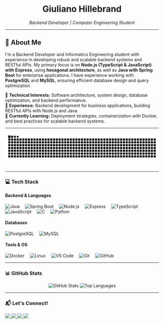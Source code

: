 <h1 align="center">Giuliano Hillebrand</h1>

<p align="center">
  <em>Backend Developer | Computer Engineering Student</em>
</p>

---

## 📌 About Me  

I'm a Backend Developer and Informatics Engineering student with experience in developing robust and scalable backend systems and RESTful APIs. My primary focus is on **Node.js (TypeScript & JavaScript) with Express**, using **hexagonal architecture**, as well as **Java with Spring Boot** for enterprise applications. I have experience working with **PostgreSQL** and **MySQL**, ensuring efficient database design and query optimization.

🔹 **Technical Interests:** Software architecture, system design, database optimization, and backend performance.  
🔹 **Experience:** Backend development for business applications, building RESTful APIs with Node.js and Java.  
🔹 **Currently Learning:** Deployment strategies, containerization with Docker, and best practices for scalable backend systems.

---

<p align="center">
  <img src="https://raw.githubusercontent.com/giulianoh92/giulianoh92/output/snake.svg" alt="Snake animation" />
</p>

---

### 💻 Tech Stack  

#### **Backend & Languages**
<p align="left">
  <img src="https://cdn.jsdelivr.net/gh/devicons/devicon/icons/java/java-original.svg" height="40" alt="Java" />
  <img width="10"/>
  <img src="https://cdn.jsdelivr.net/gh/devicons/devicon/icons/spring/spring-original.svg" height="40" alt="Spring Boot"/>
  <img width="10"/>
  <img src="https://cdn.jsdelivr.net/gh/devicons/devicon/icons/nodejs/nodejs-original.svg" height="40" alt="Node.js"/>
  <img width="10"/>
  <img src="https://cdn.jsdelivr.net/gh/devicons/devicon/icons/express/express-original.svg" height="40" alt="Express"/>
  <img width="10"/>
  <img src="https://cdn.jsdelivr.net/gh/devicons/devicon/icons/typescript/typescript-original.svg" height="40" alt="TypeScript"/>
  <img width="10"/>
  <img src="https://cdn.jsdelivr.net/gh/devicons/devicon/icons/javascript/javascript-original.svg" height="40" alt="JavaScript"/>
  <img width="10"/>
  <img src="https://cdn.jsdelivr.net/gh/devicons/devicon/icons/c/c-original.svg" height="40" alt="C"/>
  <img width="10"/>
  <img src="https://cdn.jsdelivr.net/gh/devicons/devicon/icons/python/python-original.svg" height="40" alt="Python"/>
</p>

#### **Databases**
<p align="left">
  <img src="https://cdn.jsdelivr.net/gh/devicons/devicon/icons/postgresql/postgresql-original.svg" height="40" alt="PostgreSQL"/>
  <img width="10"/>
  <img src="https://cdn.jsdelivr.net/gh/devicons/devicon/icons/mysql/mysql-original.svg" height="40" alt="MySQL"/>
</p>

#### **Tools & OS**
<p align="left">
  <img src="https://cdn.jsdelivr.net/gh/devicons/devicon/icons/docker/docker-original.svg" height="40" alt="Docker"/>
  <img width="10"/>
  <img src="https://cdn.jsdelivr.net/gh/devicons/devicon/icons/linux/linux-original.svg" height="40" alt="Linux"/>
  <img width="10"/>
  <img src="https://cdn.jsdelivr.net/gh/devicons/devicon/icons/vscode/vscode-original.svg" height="40" alt="VS Code"/>
  <img width="10"/>
  <img src="https://cdn.jsdelivr.net/gh/devicons/devicon/icons/git/git-original.svg" height="40" alt="Git"/>
  <img width="10"/>
  <img src="https://cdn.jsdelivr.net/gh/devicons/devicon/icons/github/github-original.svg" height="40" alt="GitHub"/>
</p>



---

### 📊 GitHub Stats  

<p align="center">
  <img src="https://github-readme-stats.vercel.app/api?username=giulianoh92&show_icons=true&theme=dracula&count_private=true&include_all_commits=true" height="150" alt="GitHub Stats"/>
  <img src="https://github-readme-stats.vercel.app/api/top-langs?username=giulianoh92&layout=compact&theme=dracula&langs_count=5" height="150" alt="Top Languages"/>
</p>

---

### 📬 Let's Connect!  

<p align="left">
  <a href="https://www.linkedin.com/in/giulianohillebrand/" target="_blank">
    <img src="https://img.shields.io/badge/LinkedIn-%230077B5.svg?style=for-the-badge&logo=linkedin&logoColor=white"/>
  </a>
  <a href="mailto:giulianohillebrand@gmail.com">
    <img src="https://img.shields.io/badge/Gmail-D14836?style=for-the-badge&logo=gmail&logoColor=white"/>
  </a>
  <a href="https://www.youtube.com/@giulianoh92" target="_blank">
    <img src="https://img.shields.io/badge/YouTube-%23FF0000.svg?style=for-the-badge&logo=youtube&logoColor=white"/>
  </a>
  <a href="https://www.instagram.com/giulianoh92" target="_blank">
    <img src="https://img.shields.io/badge/Instagram-%23E4405F.svg?style=for-the-badge&logo=instagram&logoColor=white"/>
  </a>
</p>
